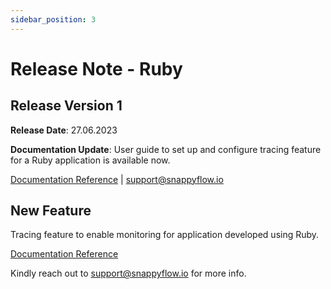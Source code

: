 ```yaml
---
sidebar_position: 3 
---
```

# Release Note - Ruby

## Release Version 1

**Release Date**: 27.06.2023

**Documentation Update**: User guide to set up and configure tracing feature for a Ruby application is available now.

[Documentation Reference](/docs/selfhosted-lite/Tracing/ruby/overview) | [support@snappyflow.io](mailto:support@snappyflow.io)

## New Feature

Tracing feature to enable monitoring for application developed using Ruby.

[Documentation Reference](/docs/selfhosted-lite/Tracing/ruby/overview)

Kindly reach out to [support@snappyflow.io](mailto:support@snappyflow.io) for more info.

